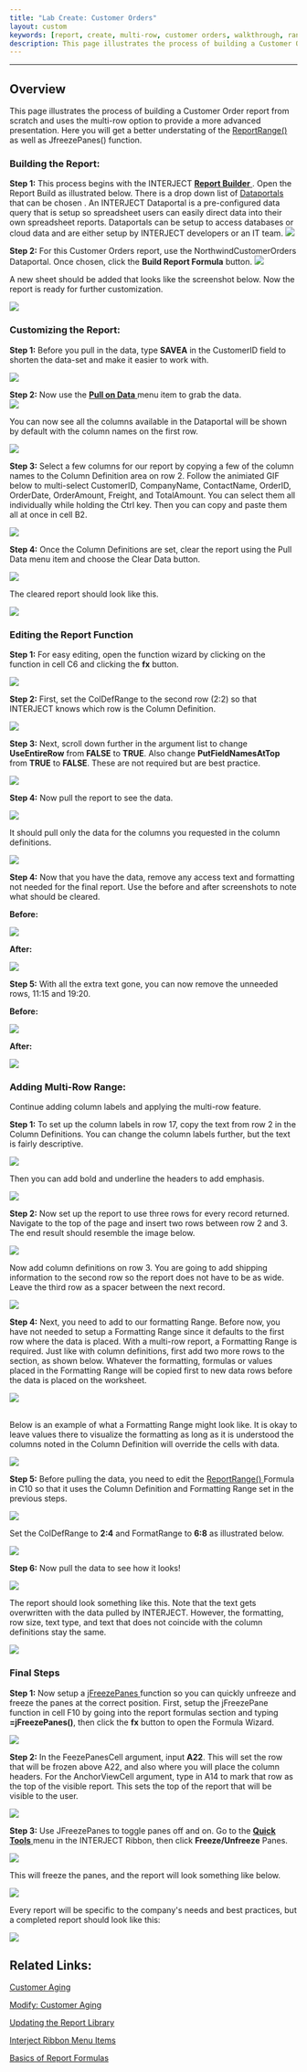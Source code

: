```yaml
---
title: "Lab Create: Customer Orders"
layout: custom
keywords: [report, create, multi-row, customer orders, walkthrough, range]
description: This page illustrates the process of building a Customer Order report from scratch and uses the multi-row option to provide a more advanced presentation.
---
```

* * *

##  **Overview**

This page illustrates the process of building a Customer Order report from scratch and uses the multi-row option to provide a more advanced presentation. Here you will get a better understating of the  [ ReportRange() ](/wIndex/ReportRange.html) as well as JfreezePanes() function. 

###  Building the Report: 

**Step 1:** This process begins with the INTERJECT [ **Report Builder** ](/wGetStarted/INTERJECT-Ribbon-Menu-Items.html#report-builder) . Open the Report Build as illustrated below. There is a drop down list of  [ Dataportals ](/wApps/Common-Dataportal-Index.html) that can be chosen . An INTERJECT Dataportal is a pre-configured data query that is setup so spreadsheet users can easily direct data into their own spreadsheet reports. Dataportals can be setup to access databases or cloud data and are either setup by INTERJECT developers or an IT team. 
![](/images/L-Create-CustOrders/01.png)
<br>


**Step 2:** For this Customer Orders report, use the NorthwindCustomerOrders Dataportal. Once chosen, click the **Build Report Formula** button. 
![](/images/L-Create-CustOrders/02.png)
<br>
  
A new sheet should be added that looks like the screenshot below. Now the report is ready for further customization. 

![](/images/L-Create-CustOrders/03.jpg)
<br>
  
###  Customizing the Report: 

**Step 1:** Before you pull in the data, type **SAVEA** in the CustomerID field to shorten the data-set and make it easier to work with. 

![](/images/L-Create-CustOrders/04.jpg)
<br>
  


**Step 2:** Now use the [ **Pull on Data** ](/wPortal/INTERJECT-Ribbon-Menu-Items.html#pulldata) menu item to grab the data.   
![](/images/L-Create-CustOrders/05.png)
<br>
  


You can now see all the columns available in the Dataportal will be shown by default with the column names on the first row. 

![](/images/L-Create-CustOrders/06.png)
<br>
  


**Step 3:** Select a few columns for our report by copying a few of the column names to the Column Definition area on row 2. Follow the animiated GIF below to multi-select CustomerID, CompanyName, ContactName, OrderID, OrderDate, OrderAmount, Freight, and TotalAmount. You can select them all individually while holding the Ctrl key. Then you can copy and paste them all at once in cell B2. 

![](/images/L-Create-CustOrders/07.gif)
<br>
  


**Step 4:** Once the Column Definitions are set, clear the report using the Pull Data menu item and choose the Clear Data button. 

![](/images/L-Create-CustOrders/08.png)
<br>
  


The cleared report should look like this. 

![](/images/L-Create-CustOrders/9.jpg)
<br>
  


  


###  Editing the Report Function 

**Step 1:** For easy editing, open the function wizard by clicking on the function in cell C6 and clicking the **fx** button. 

![](/images/L-Create-CustOrders/10.jpg)
<br>
  


**Step 2:** First, set the ColDefRange to the second row (2:2) so that INTERJECT knows which row is the Column Definition. 

![](/images/L-Create-CustOrders/11.jpg)
<br>
  


**Step 3:** Next, scroll down further in the argument list to change **UseEntireRow** from **FALSE** to **TRUE**. Also change **PutFieldNamesAtTop** from **TRUE** to **FALSE**. These are not required but are best practice.

![](/images/L-Create-CustOrders/12.jpg)
<br>
  


**Step 4:** Now pull the report to see the data. 

![](/images/L-Create-CustOrders/13.png)
<br>
  


It should pull only the data for the columns you requested in the column definitions. 

![](/images/L-Create-CustOrders/14.jpg)
<br>
  


**Step 4:** Now that you have the data, remove any access text and formatting not needed for the final report. Use the before and after screenshots to note what should be cleared. 

**Before:**

![](/images/L-Create-CustOrders/15.jpg)
<br>
  


**After:**

![](/images/L-Create-CustOrders/16.jpg)
<br>
  


**Step 5:** With all the extra text gone, you can now remove the unneeded rows, 11:15 and 19:20. 

**Before:**

![](/images/L-Create-CustOrders/16b.png)
<br>

  


**After:**

![](/images/L-Create-CustOrders/17.png)
<br>
  


###  Adding Multi-Row Range: 

Continue adding column labels and applying the multi-row feature. 

**Step 1:** To set up the column labels in row 17, copy the text from row 2 in the Column Definitions. You can change the column labels further, but the text is fairly descriptive. 

![](/images/L-Create-CustOrders/18.jpg)
<br>
  


Then you can add bold and underline the headers to add emphasis. 

![](/images/L-Create-CustOrders/19.jpg)
<br>
  


**Step 2:** Now set up the report to use three rows for every record returned. Navigate to the top of the page and insert two rows between row 2 and 3. The end result should resemble the image below. 

![](/images/L-Create-CustOrders/20.jpg) 
<br>
  


Now add column definitions on row 3. You are going to add shipping information to the second row so the report does not have to be as wide. Leave the third row as a spacer between the next record. 

![](/images/L-Create-CustOrders/21.jpg) 
<br>
  


**Step 4:** Next, you need to add to our formatting Range. Before now, you have not needed to setup a Formatting Range since it defaults to the first row where the data is placed. With a multi-row report, a Formatting Range is required. Just like with column definitions, first add two more rows to the section, as shown below. Whatever the formatting, formulas or values placed in the Formatting Range will be copied first to new data rows before the data is placed on the worksheet. 

![](/images/L-Create-CustOrders/22.jpg)   
<br>

Below is an example of what a Formatting Range might look like. It is okay to leave values there to visualize the formatting as long as it is understood the columns noted in the Column Definition will override the cells with data. 

![](/images/L-Create-CustOrders/23.jpg)
<br>
  


**Step 5:** Before pulling the data, you need to edit the [ ReportRange() ](wIndex/ReportRange.html) Formula in C10 so that it uses the Column Definition and Formatting Range set in the previous steps. 

![](/images/L-Create-CustOrders/24.png)
<br>
  


Set the ColDefRange to **2:4** and FormatRange to **6:8** as illustrated below. 

![](/images/L-Create-CustOrders/25.png)
<br>
  


**Step 6:** Now pull the data to see how it looks! 

![](/images/L-Create-CustOrders/26.png)
<br>
  


The report should look something like this. Note that the text gets overwritten with the data pulled by INTERJECT. However, the formatting, row size, text type, and text that does not coincide with the column definitions stay the same. 

![](/images/L-Create-CustOrders/27.png)
<br>

###  Final Steps 

**Step 1:** Now setup a [ jFreezePanes ](/wIndex/jFreezePanes.html) function so you can quickly unfreeze and freeze the panes at the correct position. First, setup the jFreezePane function in cell F10 by going into the report formulas section and typing **=jFreezePanes()**, then click the **fx** button to open the Formula Wizard. 

![](/images/L-Create-CustOrders/28.png)
<br>
  


**Step 2:** In the FeezePanesCell argument, input **A22**. This will set the row that will be frozen above A22, and also where you will place the column headers. For the AnchorViewCell argument, type in A14 to mark that row as the top of the visible report. This sets the top of the report that will be visible to the user. 

![](/images/L-Create-CustOrders/29.png)
<br>
  


**Step 3:** Use JFreezePanes to toggle panes off and on. Go to the [ **Quick Tools** ](/wGetStarted/INTERJECT-Ribbon-Menu-Items.html#quick-tools) menu in the INTERJECT Ribbon, then click **Freeze/Unfreeze** Panes.

![](/images/L-Create-CustOrders/30.png)
<br>
  


This will freeze the panes, and the report will look something like below. 

![](/images/L-Create-CustOrders/31.png)
<br>
  


Every report will be specific to the company's needs and best practices, but a completed report should look like this: 

![](/images/L-Create-CustOrders/32.png)
<br>
  


  


##  Related Links: 

[ Customer Aging ](/wAbout/Customer-Aging.html)

[ Modify: Customer Aging ](/wGetStarted/L-Modify-CustomerAgin.html)

[ Updating the Report Library ](/wGetStarted/L-Updating-the-Report-Library.html)

[ Interject Ribbon Menu Items ](/wGetStarted/INTERJECT-Ribbon-Menu-Items.html)

[ Basics of Report Formulas ](/wAbout/Basics-of-Report-Formulas.html)

  

